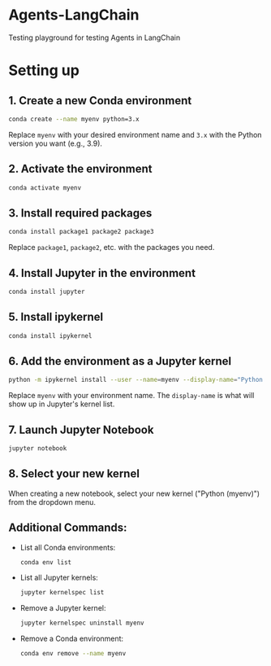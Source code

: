 # Agents-LangChain

Testing playground for testing Agents in LangChain

# Setting up

## 1. Create a new Conda environment

```bash
conda create --name myenv python=3.x
```

Replace `myenv` with your desired environment name and `3.x` with the Python version you want (e.g., 3.9).

## 2. Activate the environment

```bash
conda activate myenv
```

## 3. Install required packages

```bash
conda install package1 package2 package3
```

Replace `package1`, `package2`, etc. with the packages you need.

## 4. Install Jupyter in the environment

```bash
conda install jupyter
```

## 5. Install ipykernel

```bash
conda install ipykernel
```

## 6. Add the environment as a Jupyter kernel

```bash
python -m ipykernel install --user --name=myenv --display-name="Python (myenv)"
```

Replace `myenv` with your environment name. The `display-name` is what will show up in Jupyter's kernel list.

## 7. Launch Jupyter Notebook

```bash
jupyter notebook
```

## 8. Select your new kernel

When creating a new notebook, select your new kernel ("Python (myenv)") from the dropdown menu.

## Additional Commands:

- List all Conda environments:

  ```bash
  conda env list
  ```

- List all Jupyter kernels:

  ```bash
  jupyter kernelspec list
  ```

- Remove a Jupyter kernel:

  ```bash
  jupyter kernelspec uninstall myenv
  ```

- Remove a Conda environment:
  ```bash
  conda env remove --name myenv
  ```
